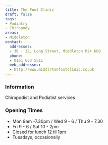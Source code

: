 ```yaml
---
title: The Foot Clinic
draft: false
tags:
- Podiatry
- Chiropody
areas:
- Middleton
contact:
  addresses:
  - 30 - 32, Long Street, Middleton M24 6UQ
  phone:
  - 0161 653 5511
  web_addresses:
  - http://www.middlrtonfootclinic.co.uk
---
```


### Information
Chiropodist and Podiatist services

### Opening Times
* Mon 9am -7.30pm / Wed 9 - 6 / Thu 9 - 7.30
* Fri 9 - 6 / Sat 10 - 2pm
* Closed for lunch 12 til 1pm
* Tuesdays, occasionally
